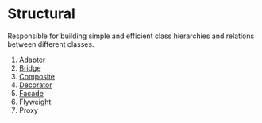 # Structural

Responsible for building simple and efficient class hierarchies and relations between different classes.

1. [Adapter](adapter)
1. [Bridge](bridge)
1. [Composite](composite)
1. [Decorator](decorator)
1. [Facade](facade)
1. Flyweight
1. Proxy
